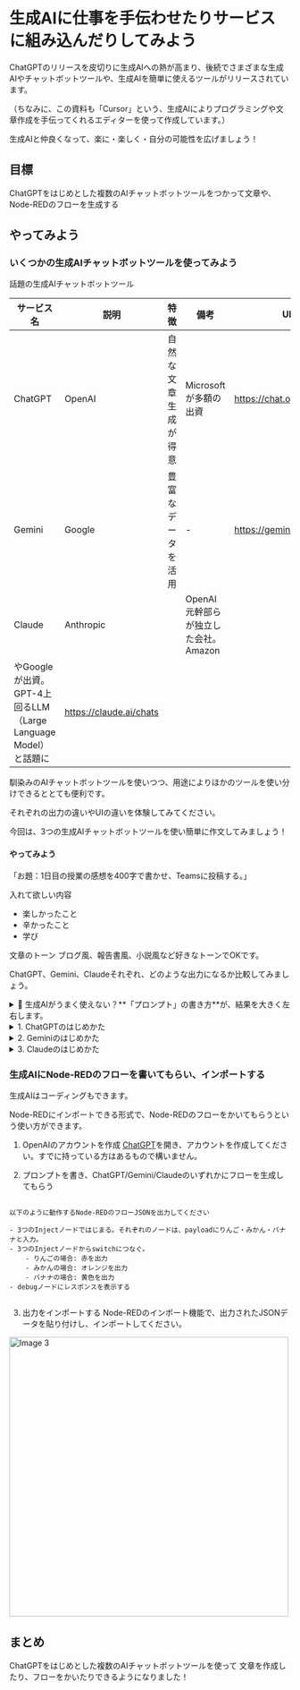 # 生成AIに仕事を手伝わせたりサービスに組み込んだりしてみよう

ChatGPTのリリースを皮切りに生成AIへの熱が高まり、後続でさまざまな生成AIやチャットボットツールや、生成AIを簡単に使えるツールがリリースされています。

（ちなみに、この資料も「Cursor」という、生成AIによりプログラミングや文章作成を手伝ってくれるエディターを使って作成しています。）


生成AIと仲良くなって、楽に・楽しく・自分の可能性を広げましょう！


## 目標
ChatGPTをはじめとした複数のAIチャットボットツールをつかって文章や、Node-REDのフローを生成する


## やってみよう

### いくつかの生成AIチャットボットツールを使ってみよう


話題の生成AIチャットボットツール

| サービス名 | 説明 | 特徴 | 備考 | URL |
| ------------ | ---- | ---- | ---- | ---- |
| ChatGPT      | OpenAI | 自然な文章生成が得意 | Microsoftが多額の出資 | https://chat.openai.com/ |
| Gemini       | Google | 豊富なデータを活用 | - | https://gemini.google.com/ |
| Claude       | Anthropic |  | OpenAI元幹部らが独立した会社。Amazon
やGoogleが出資。GPT-4上回るLLM（Large Language Model）と話題に | https://claude.ai/chats |


馴染みのAIチャットボットツールを使いつつ、用途によりほかのツールを使い分けできるととても便利です。


それぞれの出力の違いやUIの違いを体験してみてください。



今回は、3つの生成AIチャットボットツールを使い簡単に作文してみましょう！



#### やってみよう

「お題：1日目の授業の感想を400字で書かせ、Teamsに投稿する。」

入れて欲しい内容
- 楽しかったこと
- 辛かったこと
- 学び

文章のトーン
ブログ風、報告書風、小説風など好きなトーンでOKです。



ChatGPT、Gemini、Claudeそれぞれ、どのような出力になるか比較してみましょう。


<details><summary>🌟 生成AIがうまく使えない？**「プロンプト」の書き方**が、結果を大きく左右します。</summary>

生成AIへの指示文章のことを「プロンプト」といいます。
[参考](https://japan.zdnet.com/article/35203152/)
これらのポイントを意識してプロンプトを作成することで、生成AIの出力結果を向上させることができます。

</details>


<details><summary>1. ChatGPTのはじめかた</summary>

<img src="https://i.gyazo.com/3cc7c8546ab22e97bda58692093b0445.png" width="500px">
[![Image from Gyazo](https://i.gyazo.com/3cc7c8546ab22e97bda58692093b0445.png)](https://gyazo.com/3cc7c8546ab22e97bda58692093b0445)

1. 初めてログインする場合は「Sign up」、すでにアカウントがある場合は「Log in」をクリックします。（どちらの場合も似たようなログイン画面へ遷移します）ここでは、初めてログインする場合の「Sign up」から進めます.

<img src="https://i.gyazo.com/60929dc4220fc48b8caa60056f7529b6.png" width="500px">
[![Image from Gyazo](https://i.gyazo.com/60929dc4220fc48b8caa60056f7529b6.png)](https://gyazo.com/60929dc4220fc48b8caa60056f7529b6)

2. `Continue with Google` をクリックすると、現在利用中のGoogleアカウントを選択できる画面になるので、どれか1つをクリックしてそのGoogleアカウントでサインインします.

<img src="https://i.gyazo.com/a4a25a2eeda215e21b548a9772901be9.png" width="500px">
[![Image from Gyazo](https://i.gyazo.com/a4a25a2eeda215e21b548a9772901be9.png)](https://gyazo.com/a4a25a2eeda215e21b548a9772901be9)

3. 名前と生年月日を入力します。生年月日は「月/日/西暦年」の順であることに注意してください.

<img src="https://i.gyazo.com/f81fbdf77f1275e7500f848ff41ec350.png" width="500px">
[![Image from Gyazo](https://i.gyazo.com/f81fbdf77f1275e7500f848ff41ec350.png)](https://gyazo.com/f81fbdf77f1275e7500f848ff41ec350)

4. アカウントの不正取得防止のため、携帯電話番号を入力して認証する必要があります。6桁の番号が書かれたSMSが送られてくるので、次の画面でその番号を入力してください.

<img src="https://i.gyazo.com/488890ea14e6993c9485b03af36568f1.png" width="500px">
[![Image from Gyazo](https://i.gyazo.com/488890ea14e6993c9485b03af36568f1.png)](https://gyazo.com/488890ea14e6993c9485b03af36568f1)

5. 認証が成功すると、次のような画面になってアカウント作成は完了です。何かダイアログが出てくる場合、「Next」や「Done」をクリックして進めてしまえば閉じることができます。

</details>


<details><summary>2. Geminiのはじめかた</summary>
1. [Gemini](https://gemini.google.com/?hl=ja)にアクセスし、「ログイン」をクリック。
<img src="https://i.gyazo.com/319ba04e43fe1e7ff5545846b276aced.jpg" width="500px">

2. Googleのアカウントでログイン、または、アカウントを作成します。
<img src="https://i.gyazo.com/3614e0ac5fb2ec5b4c92b9fdd670515b.png" width="500px">

3. ログイン後、「Geminiとはなそう」をクリック
<img src="https://i.gyazo.com/22db8342e81fbb85f3b67b3e42e33af3.jpg" width="500px">

4. これで準備は完了です！
<img src="https://i.gyazo.com/0bfe5aea5bbb6f23c3e621fc26c19ba6.png" width="500px">

🌟 下記のようなエラーが出た場合、個人アカウントを使うようにしてください。
<img src="https://i.gyazo.com/945abf04370923525705f824d38141b5.png" width="500px">


</details>



<details>
  <summary>3. Claudeのはじめかた</summary>

1. [Claude](https://claude.ai/chats)にアクセスし、ログインまたはサインアップ（新規アカウント作成）を行います。

  <div style="display: flex; flex-wrap: wrap;">
    <figure>
      <img src="https://i.gyazo.com/f2f1c01855cf5f6958167b8ae37175f9.png" width="400px" alt="Image 1">
      <figcaption>2. ログインすると、名前を聞かれますので答えてください。</figcaption>
    </figure>
    <figure>
      <img src="https://i.gyazo.com/746b9eb1e0d442ef63c54260a59fdd4a.png" width="400px" alt="Image 2">
      <figcaption>3. 注意事項に目を通し「Sounds Good, Let's Begin」をクリックするとスタートします。</figcaption>
    </figure>
  </div>
</details>



### 生成AIにNode-REDのフローを書いてもらい、インポートする


生成AIはコーディングもできます。

Node-REDにインポートできる形式で、Node-REDのフローをかいてもらうという使い方ができます。


1. OpenAIのアカウントを作成
[ChatGPT](https://chat.openai.com/)を開き、アカウントを作成してください。すでに持っている方はあるもので構いません。

2. プロンプトを書き、ChatGPT/Gemini/Claudeのいずれかにフローを生成してもらう

```

以下のように動作するNode-REDのフローJSONを出力してください

- 3つのInjectノードではじまる。それぞれのノードは、payloadにりんご・みかん・バナナと入力。
- 3つのInjectノードからswitchにつなぐ。
    - りんごの場合: 赤を出力
    - みかんの場合: オレンジを出力
    - バナナの場合: 黄色を出力
- debugノードにレスポンスを表示する


```

3. 出力をインポートする
Node-REDのインポート機能で、出力されたJSONデータを貼り付けし、インポートしてください。

<img src="https://i.gyazo.com/899837fd64bfcfb1b23cd574edbf4775.png" width="500px" alt="Image 3">


## まとめ

ChatGPTをはじめとした複数のAIチャットボットツールを使って
文章を作成したり、フローをかいたりできるようになりました！

